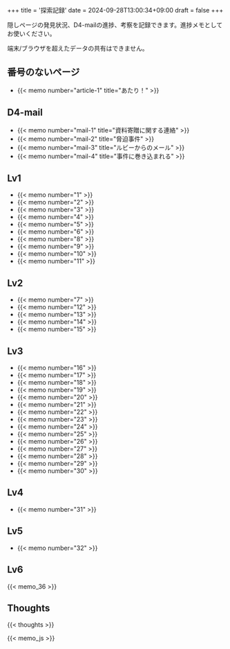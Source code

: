 +++
title = '探索記録'
date = 2024-09-28T13:00:34+09:00
draft = false
+++

隠しページの発見状況、D4-mailの進捗、考察を記録できます。進捗メモとしてお使いください。

端末/ブラウザを超えたデータの共有はできません。

## 番号のないページ

* {{< memo number="article-1" title="あたり！" >}}

## D4-mail

* {{< memo number="mail-1" title="資料寄贈に関する連絡" >}}
* {{< memo number="mail-2" title="脅迫事件" >}}
* {{< memo number="mail-3" title="ルビーからのメール" >}}
* {{< memo number="mail-4" title="事件に巻き込まれる" >}}

## Lv1

* {{< memo number="1" >}}
* {{< memo number="2" >}}
* {{< memo number="3" >}}
* {{< memo number="4" >}}
* {{< memo number="5" >}}
* {{< memo number="6" >}}
* {{< memo number="8" >}}
* {{< memo number="9" >}}
* {{< memo number="10" >}}
* {{< memo number="11" >}}

## Lv2

* {{< memo number="7" >}}
* {{< memo number="12" >}}
* {{< memo number="13" >}}
* {{< memo number="14" >}}
* {{< memo number="15" >}}

## Lv3

* {{< memo number="16" >}}
* {{< memo number="17" >}}
* {{< memo number="18" >}}
* {{< memo number="19" >}}
* {{< memo number="20" >}}
* {{< memo number="21" >}}
* {{< memo number="22" >}}
* {{< memo number="23" >}}
* {{< memo number="24" >}}
* {{< memo number="25" >}}
* {{< memo number="26" >}}
* {{< memo number="27" >}}
* {{< memo number="28" >}}
* {{< memo number="29" >}}
* {{< memo number="30" >}}

## Lv4

* {{< memo number="31" >}}

## Lv5

* {{< memo number="32" >}}

## Lv6

{{< memo_36 >}}

## Thoughts

{{< thoughts >}}

{{< memo_js >}}
